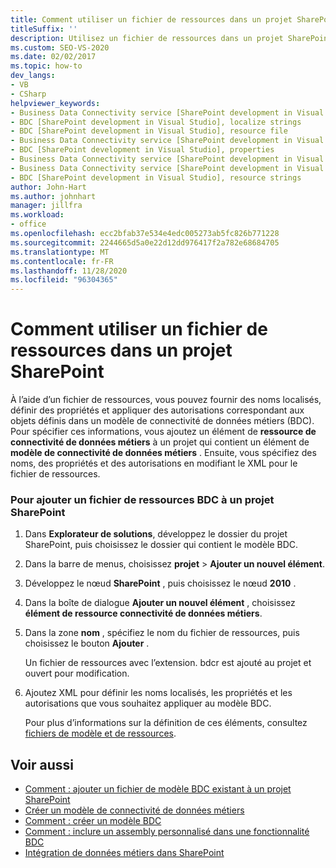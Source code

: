 ```yaml
---
title: Comment utiliser un fichier de ressources dans un projet SharePoint | Microsoft Docs
titleSuffix: ''
description: Utilisez un fichier de ressources dans un projet SharePoint afin de pouvoir fournir des noms localisés, définir des propriétés et appliquer des autorisations pour les objets définis dans un modèle BDC.
ms.custom: SEO-VS-2020
ms.date: 02/02/2017
ms.topic: how-to
dev_langs:
- VB
- CSharp
helpviewer_keywords:
- Business Data Connectivity service [SharePoint development in Visual Studio], localize strings
- BDC [SharePoint development in Visual Studio], localize strings
- BDC [SharePoint development in Visual Studio], resource file
- Business Data Connectivity service [SharePoint development in Visual Studio], resource strings
- BDC [SharePoint development in Visual Studio], properties
- Business Data Connectivity service [SharePoint development in Visual Studio], properties
- Business Data Connectivity service [SharePoint development in Visual Studio], resource file
- BDC [SharePoint development in Visual Studio], resource strings
author: John-Hart
ms.author: johnhart
manager: jillfra
ms.workload:
- office
ms.openlocfilehash: ecc2bfab37e534e4edc005273ab5fc826b771228
ms.sourcegitcommit: 2244665d5a0e22d12dd976417f2a782e68684705
ms.translationtype: MT
ms.contentlocale: fr-FR
ms.lasthandoff: 11/28/2020
ms.locfileid: "96304365"
---
```

# <a name="how-to-use-a-resource-file-in-a-sharepoint-project"></a>Comment utiliser un fichier de ressources dans un projet SharePoint

  À l’aide d’un fichier de ressources, vous pouvez fournir des noms localisés, définir des propriétés et appliquer des autorisations correspondant aux objets définis dans un modèle de connectivité de données métiers (BDC). Pour spécifier ces informations, vous ajoutez un élément de **ressource de connectivité de données métiers** à un projet qui contient un élément de **modèle de connectivité de données métiers** . Ensuite, vous spécifiez des noms, des propriétés et des autorisations en modifiant le XML pour le fichier de ressources.

### <a name="to-add-a-bdc-resource-file-to-a-sharepoint-project"></a>Pour ajouter un fichier de ressources BDC à un projet SharePoint

1. Dans **Explorateur de solutions**, développez le dossier du projet SharePoint, puis choisissez le dossier qui contient le modèle BDC.

2. Dans la barre de menus, choisissez **projet**  >  **Ajouter un nouvel élément**.

3. Développez le nœud **SharePoint** , puis choisissez le nœud **2010** .

4. Dans la boîte de dialogue **Ajouter un nouvel élément** , choisissez **élément de ressource connectivité de données métiers**.

5. Dans la zone **nom** , spécifiez le nom du fichier de ressources, puis choisissez le bouton **Ajouter** .

     Un fichier de ressources avec l’extension. bdcr est ajouté au projet et ouvert pour modification.

6. Ajoutez XML pour définir les noms localisés, les propriétés et les autorisations que vous souhaitez appliquer au modèle BDC.

     Pour plus d’informations sur la définition de ces éléments, consultez [fichiers de modèle et de ressources](/previous-versions/office/developer/sharepoint-2010/aa674515(v=office.14)).

## <a name="see-also"></a>Voir aussi
- [Comment : ajouter un fichier de modèle BDC existant à un projet SharePoint](../sharepoint/how-to-add-an-existing-bdc-model-file-to-a-sharepoint-project.md)
- [Créer un modèle de connectivité de données métiers](../sharepoint/creating-a-business-data-connectivity-model.md)
- [Comment : créer un modèle BDC](../sharepoint/how-to-create-a-bdc-model.md)
- [Comment : inclure un assembly personnalisé dans une fonctionnalité BDC](../sharepoint/how-to-include-a-custom-assembly-in-a-bdc-feature.md)
- [Intégration de données métiers dans SharePoint](../sharepoint/integrating-business-data-into-sharepoint.md)

